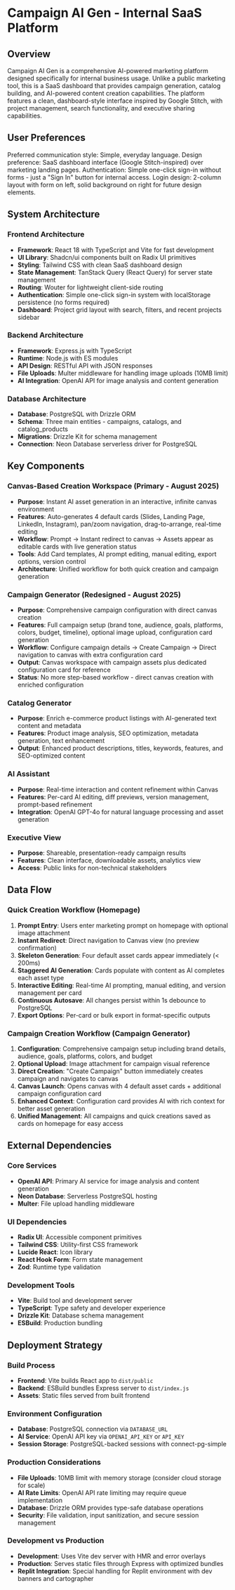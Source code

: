 # Campaign AI Gen - Internal SaaS Platform

## Overview

Campaign AI Gen is a comprehensive AI-powered marketing platform designed specifically for internal business usage. Unlike a public marketing tool, this is a SaaS dashboard that provides campaign generation, catalog building, and AI-powered content creation capabilities. The platform features a clean, dashboard-style interface inspired by Google Stitch, with project management, search functionality, and executive sharing capabilities.

## User Preferences

Preferred communication style: Simple, everyday language.
Design preference: SaaS dashboard interface (Google Stitch-inspired) over marketing landing pages.
Authentication: Simple one-click sign-in without forms - just a "Sign In" button for internal access.
Login design: 2-column layout with form on left, solid background on right for future design elements.

## System Architecture

### Frontend Architecture
- **Framework**: React 18 with TypeScript and Vite for fast development
- **UI Library**: Shadcn/ui components built on Radix UI primitives
- **Styling**: Tailwind CSS with clean SaaS dashboard design
- **State Management**: TanStack Query (React Query) for server state management
- **Routing**: Wouter for lightweight client-side routing
- **Authentication**: Simple one-click sign-in system with localStorage persistence (no forms required)
- **Dashboard**: Project grid layout with search, filters, and recent projects sidebar

### Backend Architecture
- **Framework**: Express.js with TypeScript
- **Runtime**: Node.js with ES modules
- **API Design**: RESTful API with JSON responses
- **File Uploads**: Multer middleware for handling image uploads (10MB limit)
- **AI Integration**: OpenAI API for image analysis and content generation

### Database Architecture
- **Database**: PostgreSQL with Drizzle ORM
- **Schema**: Three main entities - campaigns, catalogs, and catalog_products
- **Migrations**: Drizzle Kit for schema management
- **Connection**: Neon Database serverless driver for PostgreSQL

## Key Components

### Canvas-Based Creation Workspace (Primary - August 2025)
- **Purpose**: Instant AI asset generation in an interactive, infinite canvas environment
- **Features**: Auto-generates 4 default cards (Slides, Landing Page, LinkedIn, Instagram), pan/zoom navigation, drag-to-arrange, real-time editing
- **Workflow**: Prompt → Instant redirect to canvas → Assets appear as editable cards with live generation status
- **Tools**: Add Card templates, AI prompt editing, manual editing, export options, version control
- **Architecture**: Unified workflow for both quick creation and campaign generation

### Campaign Generator (Redesigned - August 2025)
- **Purpose**: Comprehensive campaign configuration with direct canvas creation
- **Features**: Full campaign setup (brand tone, audience, goals, platforms, colors, budget, timeline), optional image upload, configuration card generation
- **Workflow**: Configure campaign details → Create Campaign → Direct navigation to canvas with extra configuration card
- **Output**: Canvas workspace with campaign assets plus dedicated configuration card for reference
- **Status**: No more step-based workflow - direct canvas creation with enriched configuration

### Catalog Generator
- **Purpose**: Enrich e-commerce product listings with AI-generated text content and metadata
- **Features**: Product image analysis, SEO optimization, metadata generation, text enhancement
- **Output**: Enhanced product descriptions, titles, keywords, features, and SEO-optimized content

### AI Assistant
- **Purpose**: Real-time interaction and content refinement within Canvas
- **Features**: Per-card AI editing, diff previews, version management, prompt-based refinement
- **Integration**: OpenAI GPT-4o for natural language processing and asset generation

### Executive View
- **Purpose**: Shareable, presentation-ready campaign results
- **Features**: Clean interface, downloadable assets, analytics view
- **Access**: Public links for non-technical stakeholders

## Data Flow

### Quick Creation Workflow (Homepage)
1. **Prompt Entry**: Users enter marketing prompt on homepage with optional image attachment
2. **Instant Redirect**: Direct navigation to Canvas view (no preview confirmation)
3. **Skeleton Generation**: Four default asset cards appear immediately (< 200ms)
4. **Staggered AI Generation**: Cards populate with content as AI completes each asset type
5. **Interactive Editing**: Real-time AI prompting, manual editing, and version management per card
6. **Continuous Autosave**: All changes persist within 1s debounce to PostgreSQL
7. **Export Options**: Per-card or bulk export in format-specific outputs

### Campaign Creation Workflow (Campaign Generator)
1. **Configuration**: Comprehensive campaign setup including brand details, audience, goals, platforms, colors, and budget
2. **Optional Upload**: Image attachment for campaign visual reference
3. **Direct Creation**: "Create Campaign" button immediately creates campaign and navigates to canvas
4. **Canvas Launch**: Opens canvas with 4 default asset cards + additional campaign configuration card
5. **Enhanced Context**: Configuration card provides AI with rich context for better asset generation
6. **Unified Management**: All campaigns and quick creations saved as cards on homepage for easy access

## External Dependencies

### Core Services
- **OpenAI API**: Primary AI service for image analysis and content generation
- **Neon Database**: Serverless PostgreSQL hosting
- **Multer**: File upload handling middleware

### UI Dependencies
- **Radix UI**: Accessible component primitives
- **Tailwind CSS**: Utility-first CSS framework
- **Lucide React**: Icon library
- **React Hook Form**: Form state management
- **Zod**: Runtime type validation

### Development Tools
- **Vite**: Build tool and development server
- **TypeScript**: Type safety and developer experience
- **Drizzle Kit**: Database schema management
- **ESBuild**: Production bundling

## Deployment Strategy

### Build Process
- **Frontend**: Vite builds React app to `dist/public`
- **Backend**: ESBuild bundles Express server to `dist/index.js`
- **Assets**: Static files served from built frontend

### Environment Configuration
- **Database**: PostgreSQL connection via `DATABASE_URL`
- **AI Service**: OpenAI API key via `OPENAI_API_KEY` or `API_KEY`
- **Session Storage**: PostgreSQL-backed sessions with connect-pg-simple

### Production Considerations
- **File Uploads**: 10MB limit with memory storage (consider cloud storage for scale)
- **AI Rate Limits**: OpenAI API rate limiting may require queue implementation
- **Database**: Drizzle ORM provides type-safe database operations
- **Security**: File validation, input sanitization, and secure session management

### Development vs Production
- **Development**: Uses Vite dev server with HMR and error overlays
- **Production**: Serves static files through Express with optimized bundles
- **Replit Integration**: Special handling for Replit environment with dev banners and cartographer